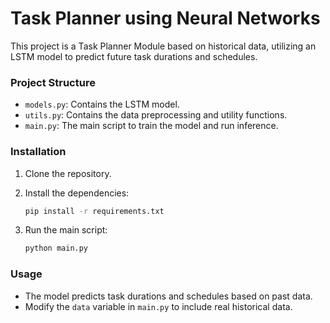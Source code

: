 # Task Planner using Neural Networks

This project is a Task Planner Module based on historical data, utilizing an LSTM model to predict future task durations and schedules.

### Project Structure

- `models.py`: Contains the LSTM model.
- `utils.py`: Contains the data preprocessing and utility functions.
- `main.py`: The main script to train the model and run inference.

### Installation

1. Clone the repository.
2. Install the dependencies:
    ```bash
    pip install -r requirements.txt
    ```

3. Run the main script:
    ```bash
    python main.py
    ```

### Usage

- The model predicts task durations and schedules based on past data.
- Modify the `data` variable in `main.py` to include real historical data.

